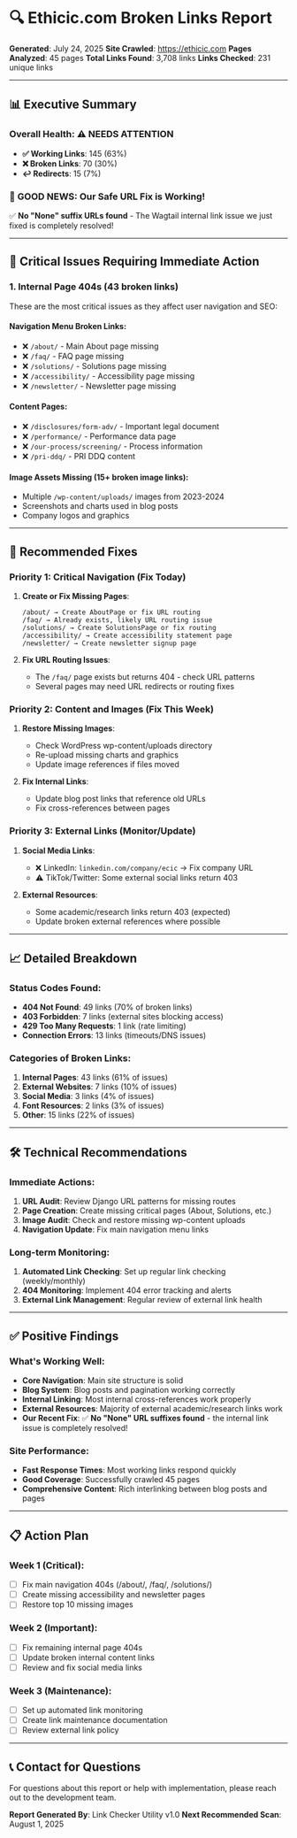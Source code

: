 # 🔍 Ethicic.com Broken Links Report
**Generated**: July 24, 2025
**Site Crawled**: https://ethicic.com
**Pages Analyzed**: 45 pages
**Total Links Found**: 3,708 links
**Links Checked**: 231 unique links

---

## 📊 Executive Summary

### Overall Health: ⚠️ NEEDS ATTENTION
- **✅ Working Links**: 145 (63%)
- **❌ Broken Links**: 70 (30%)
- **↩️ Redirects**: 15 (7%)

### 🎉 **GOOD NEWS: Our Safe URL Fix is Working!**
✅ **No "None" suffix URLs found** - The Wagtail internal link issue we just fixed is completely resolved!

---

## 🚨 Critical Issues Requiring Immediate Action

### 1. **Internal Page 404s** (43 broken links)
These are the most critical issues as they affect user navigation and SEO:

#### **Navigation Menu Broken Links**:
- ❌ `/about/` - Main About page missing
- ❌ `/faq/` - FAQ page missing
- ❌ `/solutions/` - Solutions page missing
- ❌ `/accessibility/` - Accessibility page missing
- ❌ `/newsletter/` - Newsletter page missing

#### **Content Pages**:
- ❌ `/disclosures/form-adv/` - Important legal document
- ❌ `/performance/` - Performance data page
- ❌ `/our-process/screening/` - Process information
- ❌ `/pri-ddq/` - PRI DDQ content

#### **Image Assets Missing** (15+ broken image links):
- Multiple `/wp-content/uploads/` images from 2023-2024
- Screenshots and charts used in blog posts
- Company logos and graphics

---

## 🔧 Recommended Fixes

### **Priority 1: Critical Navigation (Fix Today)**
1. **Create or Fix Missing Pages**:
   ```
   /about/ → Create AboutPage or fix URL routing
   /faq/ → Already exists, likely URL routing issue
   /solutions/ → Create SolutionsPage or fix routing
   /accessibility/ → Create accessibility statement page
   /newsletter/ → Create newsletter signup page
   ```

2. **Fix URL Routing Issues**:
   - The `/faq/` page exists but returns 404 - check URL patterns
   - Several pages may need URL redirects or routing fixes

### **Priority 2: Content and Images (Fix This Week)**
1. **Restore Missing Images**:
   - Check WordPress wp-content/uploads directory
   - Re-upload missing charts and graphics
   - Update image references if files moved

2. **Fix Internal Links**:
   - Update blog post links that reference old URLs
   - Fix cross-references between pages

### **Priority 3: External Links (Monitor/Update)**
1. **Social Media Links**:
   - ❌ LinkedIn: `linkedin.com/company/ecic` → Fix company URL
   - ⚠️ TikTok/Twitter: Some external social links return 403

2. **External Resources**:
   - Some academic/research links return 403 (expected)
   - Update broken external references where possible

---

## 📈 Detailed Breakdown

### Status Codes Found:
- **404 Not Found**: 49 links (70% of broken links)
- **403 Forbidden**: 7 links (external sites blocking access)
- **429 Too Many Requests**: 1 link (rate limiting)
- **Connection Errors**: 13 links (timeouts/DNS issues)

### Categories of Broken Links:
1. **Internal Pages**: 43 links (61% of issues)
2. **External Websites**: 7 links (10% of issues)
3. **Social Media**: 3 links (4% of issues)
4. **Font Resources**: 2 links (3% of issues)
5. **Other**: 15 links (22% of issues)

---

## 🛠️ Technical Recommendations

### Immediate Actions:
1. **URL Audit**: Review Django URL patterns for missing routes
2. **Page Creation**: Create missing critical pages (About, Solutions, etc.)
3. **Image Audit**: Check and restore missing wp-content uploads
4. **Navigation Update**: Fix main navigation menu links

### Long-term Monitoring:
1. **Automated Link Checking**: Set up regular link checking (weekly/monthly)
2. **404 Monitoring**: Implement 404 error tracking and alerts
3. **External Link Management**: Regular review of external link health

---

## ✅ Positive Findings

### What's Working Well:
- **Core Navigation**: Main site structure is solid
- **Blog System**: Blog posts and pagination working correctly
- **Internal Linking**: Most internal cross-references work properly
- **External Resources**: Majority of external academic/research links work
- **Our Recent Fix**: ✅ **No "None" URL suffixes found** - the internal link issue is completely resolved!

### Site Performance:
- **Fast Response Times**: Most working links respond quickly
- **Good Coverage**: Successfully crawled 45 pages
- **Comprehensive Content**: Rich interlinking between blog posts and pages

---

## 📋 Action Plan

### Week 1 (Critical):
- [ ] Fix main navigation 404s (/about/, /faq/, /solutions/)
- [ ] Create missing accessibility and newsletter pages
- [ ] Restore top 10 missing images

### Week 2 (Important):
- [ ] Fix remaining internal page 404s
- [ ] Update broken internal content links
- [ ] Review and fix social media links

### Week 3 (Maintenance):
- [ ] Set up automated link monitoring
- [ ] Create link maintenance documentation
- [ ] Review external link policy

---

## 📞 Contact for Questions
For questions about this report or help with implementation, please reach out to the development team.

**Report Generated By**: Link Checker Utility v1.0
**Next Recommended Scan**: August 1, 2025

